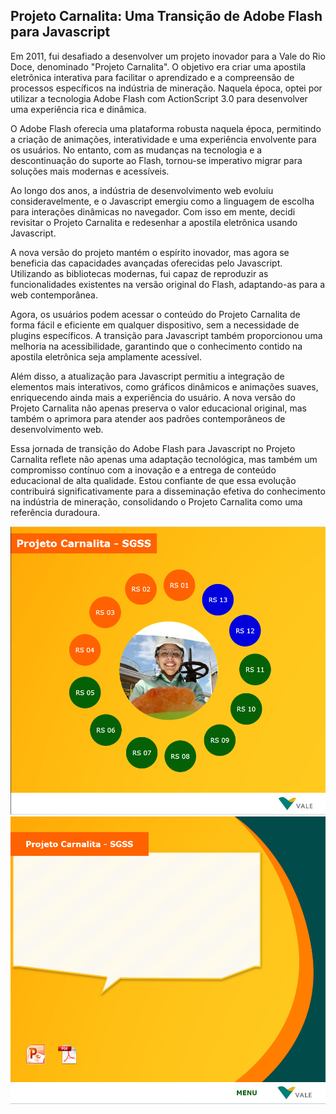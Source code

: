 ## Projeto Carnalita: Uma Transição de Adobe Flash para Javascript

Em 2011, fui desafiado a desenvolver um projeto inovador para a Vale do Rio Doce, denominado "Projeto Carnalita". O objetivo era criar uma apostila eletrônica interativa para facilitar o aprendizado e a compreensão de processos específicos na indústria de mineração. Naquela época, optei por utilizar a tecnologia Adobe Flash com ActionScript 3.0 para desenvolver uma experiência rica e dinâmica.

O Adobe Flash oferecia uma plataforma robusta naquela época, permitindo a criação de animações, interatividade e uma experiência envolvente para os usuários. No entanto, com as mudanças na tecnologia e a descontinuação do suporte ao Flash, tornou-se imperativo migrar para soluções mais modernas e acessíveis.

Ao longo dos anos, a indústria de desenvolvimento web evoluiu consideravelmente, e o Javascript emergiu como a linguagem de escolha para interações dinâmicas no navegador. Com isso em mente, decidi revisitar o Projeto Carnalita e redesenhar a apostila eletrônica usando Javascript.

A nova versão do projeto mantém o espírito inovador, mas agora se beneficia das capacidades avançadas oferecidas pelo Javascript. Utilizando as bibliotecas modernas, fui capaz de reproduzir as funcionalidades existentes na versão original do Flash, adaptando-as para a web contemporânea.

Agora, os usuários podem acessar o conteúdo do Projeto Carnalita de forma fácil e eficiente em qualquer dispositivo, sem a necessidade de plugins específicos. A transição para Javascript também proporcionou uma melhoria na acessibilidade, garantindo que o conhecimento contido na apostila eletrônica seja amplamente acessível.

Além disso, a atualização para Javascript permitiu a integração de elementos mais interativos, como gráficos dinâmicos e animações suaves, enriquecendo ainda mais a experiência do usuário. A nova versão do Projeto Carnalita não apenas preserva o valor educacional original, mas também o aprimora para atender aos padrões contemporâneos de desenvolvimento web.

Essa jornada de transição do Adobe Flash para Javascript no Projeto Carnalita reflete não apenas uma adaptação tecnológica, mas também um compromisso contínuo com a inovação e a entrega de conteúdo educacional de alta qualidade. Estou confiante de que essa evolução contribuirá significativamente para a disseminação efetiva do conhecimento na indústria de mineração, consolidando o Projeto Carnalita como uma referência duradoura.

![](layout/captura-de-tela-1.png)
![](layout/captura-de-tela-2.png)